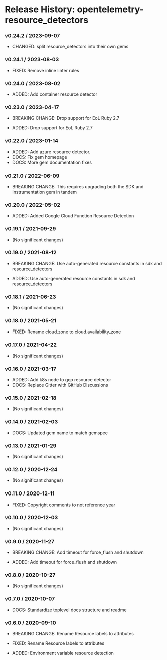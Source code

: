 # Release History: opentelemetry-resource_detectors

### v0.24.2 / 2023-09-07

* CHANGED: split resource_detectors into their own gems

### v0.24.1 / 2023-08-03

* FIXED: Remove inline linter rules

### v0.24.0 / 2023-08-02

* ADDED: Add container resource detector

### v0.23.0 / 2023-04-17

* BREAKING CHANGE: Drop support for EoL Ruby 2.7 

* ADDED: Drop support for EoL Ruby 2.7 

### v0.22.0 / 2023-01-14

* ADDED: Add azure resource detector. 
* DOCS: Fix gem homepage 
* DOCS: More gem documentation fixes 

### v0.21.0 / 2022-06-09

* BREAKING CHANGE: This requires upgrading both the SDK and Instrumentation gem in tandem


### v0.20.0 / 2022-05-02

* ADDED: Added Google Cloud Function Resource Detection 

### v0.19.1 / 2021-09-29

* (No significant changes)

### v0.19.0 / 2021-08-12

* BREAKING CHANGE: Use auto-generated resource constants in sdk and resource_detectors 

* ADDED: Use auto-generated resource constants in sdk and resource_detectors 

### v0.18.1 / 2021-06-23

* (No significant changes)

### v0.18.0 / 2021-05-21

* FIXED: Rename cloud.zone to cloud.availability_zone 

### v0.17.0 / 2021-04-22

* (No significant changes)

### v0.16.0 / 2021-03-17

* ADDED: Add k8s node to gcp resource detector 
* DOCS: Replace Gitter with GitHub Discussions 

### v0.15.0 / 2021-02-18

* (No significant changes)

### v0.14.0 / 2021-02-03

* DOCS: Updated gem name to match gemspec 

### v0.13.0 / 2021-01-29

* (No significant changes)

### v0.12.0 / 2020-12-24

* (No significant changes)

### v0.11.0 / 2020-12-11

* FIXED: Copyright comments to not reference year 

### v0.10.0 / 2020-12-03

* (No significant changes)

### v0.9.0 / 2020-11-27

* BREAKING CHANGE: Add timeout for force_flush and shutdown 

* ADDED: Add timeout for force_flush and shutdown 

### v0.8.0 / 2020-10-27

* (No significant changes)

### v0.7.0 / 2020-10-07

* DOCS: Standardize toplevel docs structure and readme 

### v0.6.0 / 2020-09-10

* BREAKING CHANGE: Rename Resource labels to attributes 

* FIXED: Rename Resource labels to attributes 
* ADDED: Environment variable resource detection
